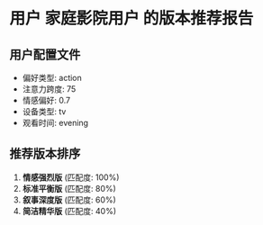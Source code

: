
# 用户 家庭影院用户 的版本推荐报告

## 用户配置文件
- 偏好类型: action
- 注意力跨度: 75
- 情感偏好: 0.7
- 设备类型: tv
- 观看时间: evening

## 推荐版本排序
1. **情感强烈版** (匹配度: 100%)
2. **标准平衡版** (匹配度: 80%)
3. **叙事深度版** (匹配度: 60%)
4. **简洁精华版** (匹配度: 40%)
